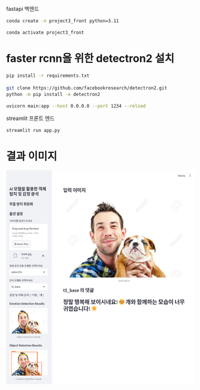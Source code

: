 fastapi 백엔드

```bash
conda create -n project3_front python=3.11
```

```bash
conda activate project3_front
```

# faster rcnn을 위한 detectron2 설치
```bash
pip install -r requirements.txt

git clone https://github.com/facebookresearch/detectron2.git
python -m pip install -e detectron2
```

```bash
uvicorn main:app --host 0.0.0.0 --port 1234 --reload
```

streamlit 프론트 엔드
```bash
streamlit run app.py
```
# 결과 이미지
![front_image](front_image.png)